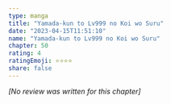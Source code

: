 ```yaml
---
type: manga
title: "Yamada-kun to Lv999 no Koi wo Suru"
date: "2023-04-15T11:51:10"
name: "Yamada-kun to Lv999 no Koi wo Suru"
chapter: 50
rating: 4
ratingEmoji: ⭐️⭐️⭐️⭐️
share: false
---
```


_[No review was written for this chapter]_
